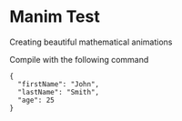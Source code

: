 # Manim Test
 Creating beautiful mathematical animations

Compile with the following command

```
{
  "firstName": "John",
  "lastName": "Smith",
  "age": 25
}
```
